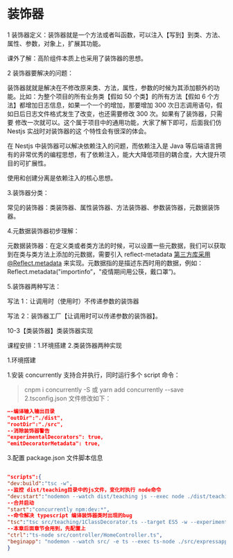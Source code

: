# 装饰器

1 装饰器定义：装饰器就是一个方法或者叫函数，可以注入【写到】到类、方法、属性、参数，对象上，扩展其功能。

课外了解：高阶组件本质上也采用了装饰器的思想。

2 装饰器要解决的问题：

装饰器就就是解决在不修改原来类、方法，属性，参数的时候为其添加额外的功能。比如：为整个项目的所有业务类【假如 50 个类】的所有方法【假如 6 个方法】都增加日志信息，如果一个一个的增加，那要增加
300 次日志调用语句，假如日后日志文件格式发生了改变，也还需要修改 300 次。如果有了装饰器，只需要
修改一次就可以。这个属于项目中的通用功能，大家了解下即可，后面我们仿 Nestjs 实战时对装饰器的这
个特性会有很深的体会。

在 Nestjs 中装饰器可以解决依赖注入的问题，而依赖注入是 Java 等后端语言拥有的非常优秀的编程思想，有了依赖注入，能大大降低项目的耦合度，大大提升项目的可扩展性。

使用和创建分离是依赖注入的核心思想。

3.装饰器分类：

常见的装饰器：类装饰器、属性装饰器、方法装饰器、参数装饰器，元数据装饰器。

4.元数据装饰器初步理解：

元数据装饰器：在定义类或者类方法的时候，可以设置一些元数据，我们可以获取到在类与类方法上添加的元数据，需要引入 reflect-metadata 第三方库采用@Reflect.metadata 来实现。元数据指的是描述东西时用的数据，例如：Reflect.metadata("importinfo”，"疫情期间用公筷，戴口罩”)。

5.装饰器两种写法：

写法 1：让调用时（使用时）不传递参数的装饰器

写法 2：装饰器工厂【让调用时可以传递参数的装饰器】。

10-3【类装饰器】类装饰器实现

课程安排：1.环境搭建 2.类装饰器两种实现

1.环境撘建

1.安装 concurrently 支持合并执行，同时运行多个 script 命令：

> cnpm i concurrently -S 或 yarn add concurrently --save
> 2.tsconfig.json 文件修改如下：

```json
—-编译输入输出目录
"outDir":"./dist",
"rootDir":"./src",
--消除装饰器警告
"experimentalDecorators": true,
"emitDecoratorMetadata": true,
```

3.配置 package.json 文件脚本信息

```json

"scripts":{
"dev:build":"tsc -w",
--监控 dist/teaching目录中的js文件，变化时执行 node命令
"dev:start":"nodemon --watch dist/teaching js --exec node ./dist/teaching/1classDecorator.js",
--合并启动
"start":"concurrently npm:dev:*",
--命令解决 typescript 编译装饰器类时出现的bug
"tsc":"tsc src/teaching/1ClassDecorator.ts --target ES5 -w --experimentalDecorators",
--本章后面章节会用到，先配置上
"ctrl":"ts-node src/controller/HomeController.ts",
"beginapp": "nodemon --watch src/ -e ts --exec ts-node ./src/expressapp.ts",
}
```
